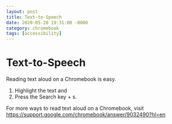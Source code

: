 ```yaml
---
layout: post
title: Text-to-Speech
date: 2020-05-20 19:31:00 -0000
category: chromebook
tags: [accessibility]
---
```

# Text-to-Speech

Reading text aloud on a Chromebook is easy.

1. Highlight the text and
2. Press the Search key + s.

For more ways to read text aloud on a Chromebook, visit https://support.google.com/chromebook/answer/9032490?hl=en
